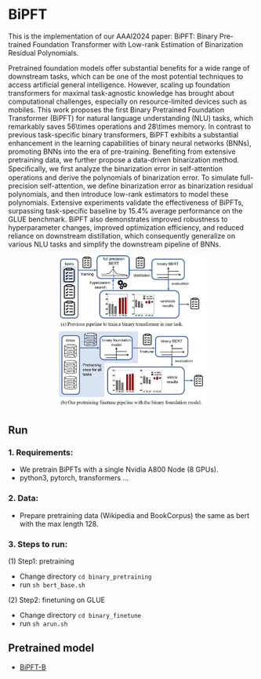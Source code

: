 # BiPFT

This is the implementation of our AAAI2024 paper: BiPFT: Binary Pre-trained Foundation Transformer with Low-rank Estimation of Binarization Residual Polynomials.

Pretrained foundation models offer substantial benefits for a wide range of downstream tasks, which can be one of the most potential techniques to access artificial general intelligence. However, scaling up foundation transformers for maximal task-agnostic knowledge has brought about computational challenges, especially on resource-limited devices such as mobiles. This work proposes the first Binary Pretrained Foundation Transformer (BiPFT) for natural language understanding (NLU) tasks, which remarkably saves 56\times operations and 28\times memory. In contrast to previous task-specific binary transformers, BiPFT exhibits a substantial enhancement in the learning capabilities of binary neural networks (BNNs), promoting BNNs into the era of pre-training. 
Benefiting from extensive pretraining data, we further propose a data-driven binarization method.
Speciﬁcally, we ﬁrst analyze the binarization error in self-attention operations and derive the polynomials of binarization error.
To simulate full-precision self-attention, we define binarization error as binarization residual polynomials, and then introduce low-rank estimators to model these polynomials.
Extensive experiments validate the effectiveness of BiPFTs, surpassing task-specific baseline by 15.4\% average performance on the GLUE benchmark.
BiPFT also demonstrates improved robustness to hyperparameter changes, improved optimization efficiency, and reduced reliance on downstream distillation, which consequently generalize on various NLU tasks and simplify the downstream pipeline of BNNs.

<div align=center>
<img width=60% src="https://github.com/Xingrun-Xing/BiPFT/blob/main/fig1.png"/>
</div>

## Run

### 1. Requirements:
* We pretrain BiPFTs with a single Nvidia A800 Node (8 GPUs).
* python3, pytorch, transformers ...

### 2. Data:
* Prepare pretraining data (Wikipedia and BookCorpus) the same as bert with the max length 128.

### 3. Steps to run:
(1) Step1: pretraining
* Change directory `cd binary_pretraining`
* run `sh bert_base.sh`

(2) Step2: finetuning on GLUE
* Change directory `cd binary_finetune`
* run `sh arun.sh`

## Pretrained model
* [BiPFT-B](https://drive.google.com/file/d/103GiQUx422DpwGuTR0bhxfIJvVoR00M5/view?usp=sharing)


